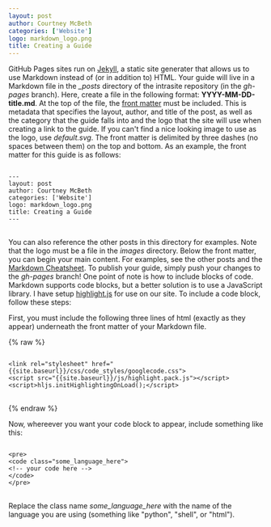 ```yaml
---
layout: post
author: Courtney McBeth
categories: ['Website']
logo: markdown_logo.png
title: Creating a Guide
---
```


<link rel="stylesheet" href="{{site.baseurl}}/css/code_styles/googlecode.css">
<script src="{{site.baseurl}}/js/highlight.pack.js"></script>
<script>hljs.initHighlightingOnLoad();</script>

GitHub Pages sites run on [Jekyll](https://jekyllrb.com/), a static site generater that allows us to use Markdown instead of (or in addition to) HTML. Your guide will live in a Markdown file in the *_posts* directory of the intrasite repository (in the *gh-pages* branch). Here, create a file in the following format: __YYYY-MM-DD-title.md__. At the top of the file, the [front matter](https://jekyllrb.com/docs/front-matter/) must be included. This is metadata that specifies the layout, author, and title of the post, as well as the category that the guide falls into and the logo that the site will use when creating a link to the guide. If you can't find a nice looking image to use as the logo, use _default.svg_. The front matter is delimited by three dashes (no spaces between them) on the top and bottom. As an example, the front matter for this guide is as follows:

<pre>
<code class="markdown">
---
layout: post
author: Courtney McBeth
categories: ['Website']
logo: markdown&#95;logo.png
title: Creating a Guide
---
</code>
</pre>

You can also reference the other posts in this directory for examples. Note that the logo must be a file in the *images* directory. Below the front matter, you can begin your main content. For examples, see the other posts and the [Markdown Cheatsheet](https://github.com/adam-p/markdown-here/wiki/Markdown-Cheatsheet). To publish your guide, simply push your changes to the *gh-pages* branch! One point of note is how to include blocks of code. Markdown supports code blocks, but a better solution is to use a JavaScript library. I have setup [highlight.js](https://highlightjs.org/) for use on our site. To include a code block, follow these steps:

First, you must include the following three lines of html (exactly as they appear) underneath the front matter of your Markdown file.

{% raw %}
<pre>
<code class="html">
&lt;link rel="stylesheet" href="{{site.baseurl}}/css/code_styles/googlecode.css"&gt;
&lt;script src="{{site.baseurl}}/js/highlight.pack.js">&lt;/script&gt;
&lt;script>hljs.initHighlightingOnLoad();&lt;/script&gt;
</code>
</pre>
{% endraw %}

Now, whereever you want your code block to appear, include something like this:
<pre>
<code class="html">
&lt;pre&gt;
&lt;code class="some_language_here"&gt;
&lt;!-- your code here --&gt;
&lt;/code&gt;
&lt;/pre&gt;
</code>
</pre>

Replace the class name *some_language_here* with the name of the language you are using (something like "python", "shell", or "html").